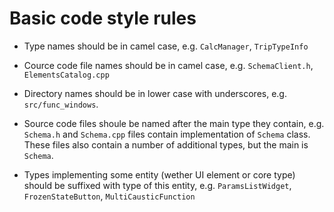 # Basic code style rules

* Type names should be in camel case, e.g. `CalcManager`, `TripTypeInfo`

* Cource code file names should be in camel case, e.g. `SchemaClient.h`, `ElementsCatalog.cpp`

* Directory names should be in lower case with underscores, e.g. `src/func_windows`.

* Source code files shoule be named after the main type they contain, e.g. `Schema.h` and `Schema.cpp` files contain implementation of `Schema` class. These files also contain a number of additional types, but the main is `Schema`.

* Types implementing some entity (wether UI element or core type) should be suffixed with type of this entity, e.g. `ParamsListWidget`, `FrozenStateButton`, `MultiCausticFunction`
